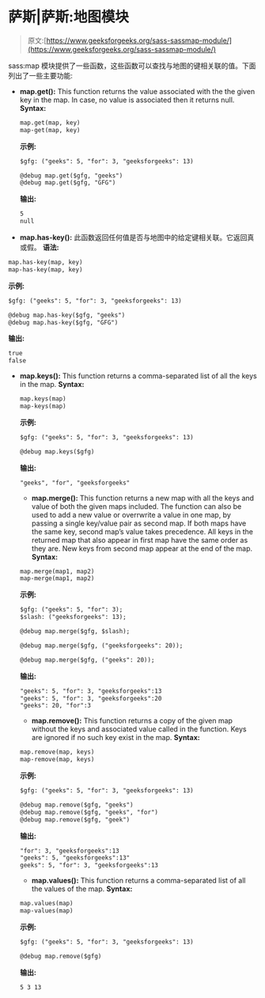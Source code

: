 # 萨斯|萨斯:地图模块

> 原文:[https://www.geeksforgeeks.org/sass-sassmap-module/](https://www.geeksforgeeks.org/sass-sassmap-module/)

sass:map 模块提供了一些函数，这些函数可以查找与地图的键相关联的值。下面列出了一些主要功能:

*   **map.get():**
    This function returns the value associated with the the given key in the map. In case, no value is associated then it returns null.
    **Syntax:**

    ```html
    map.get(map, key)
    map-get(map, key) 
    ```

    **示例:**

    ```html
    $gfg: ("geeks": 5, "for": 3, "geeksforgeeks": 13)

    @debug map.get($gfg, "geeks")  
    @debug map.get($gfg, "GFG")  
    ```

    **输出:**

    ```html
    5
    null

    ```

*   **map.has-key():**
    此函数返回任何值是否与地图中的给定键相关联。它返回真或假。
    **语法:**

```html
map.has-key(map, key)
map-has-key(map, key) 
```

**示例:**

```html
$gfg: ("geeks": 5, "for": 3, "geeksforgeeks": 13)

@debug map.has-key($gfg, "geeks")  
@debug map.has-key($gfg, "GFG")  
```

**输出:**

```html
true
false

```

*   **map.keys():**
    This function returns a comma-separated list of all the keys in the map.
    **Syntax:**

    ```html
    map.keys(map)
    map-keys(map)
    ```

    **示例:**

    ```html
    $gfg: ("geeks": 5, "for": 3, "geeksforgeeks": 13)

    @debug map.keys($gfg) 
    ```

    **输出:**

    ```html
    "geeks", "for", "geeksforgeeks"

    ```

    *   **map.merge():**
    This function returns a new map with all the keys and value of both the given maps included. The function can also be used to add a new value or overrwrite a value in one map, by passing a single key/value pair as second map. If both maps have the same key, second map’s value takes precedence. All keys in the returned map that also appear in first map have the same order as they are. New keys from second map appear at the end of the map.
    **Syntax:**

    ```html
    map.merge(map1, map2)
    map-merge(map1, map2)
    ```

    **示例:**

    ```html
    $gfg: ("geeks": 5, "for": 3);
    $slash: ("geeksforgeeks": 13);

    @debug map.merge($gfg, $slash);

    @debug map.merge($gfg, ("geeksforgeeks": 20));

    @debug map.merge($gfg, ("geeks": 20));
    ```

    **输出:**

    ```html
    "geeks": 5, "for": 3, "geeksforgeeks":13
    "geeks": 5, "for": 3, "geeksforgeeks":20
    "geeks": 20, "for":3

    ```

    *   **map.remove():**
    This function returns a copy of the given map without the keys and associated value called in the function. Keys are ignored if no such key exist in the map.
    **Syntax:**

    ```html
    map.remove(map, keys)
    map-remove(map, keys)
    ```

    **示例:**

    ```html
    $gfg: ("geeks": 5, "for": 3, "geeksforgeeks": 13)

    @debug map.remove($gfg, "geeks") 
    @debug map.remove($gfg, "geeks", "for")
    @debug map.remove($gfg, "geek")  
    ```

    **输出:**

    ```html
    "for": 3, "geeksforgeeks":13
    "geeks": 5, "geeksforgeeks":13"
    geeks": 5, "for": 3, "geeksforgeeks":13

    ```

    *   **map.values():**
    This function returns a comma-separated list of all the values of the map.
    **Syntax:**

    ```html
    map.values(map)
    map-values(map)
    ```

    **示例:**

    ```html
    $gfg: ("geeks": 5, "for": 3, "geeksforgeeks": 13)

    @debug map.remove($gfg)  
    ```

    **输出:**

    ```html
    5 3 13

    ```